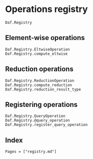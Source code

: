 # Operations registry

```@docs
Daf.Registry
```

## Element-wise operations

```@docs
Daf.Registry.EltwiseOperation
Daf.Registry.compute_eltwise
```

## Reduction operations

```@docs
Daf.Registry.ReductionOperation
Daf.Registry.compute_reduction
Daf.Registry.reduction_result_type
```

## Registering operations

```@docs
Daf.Registry.QueryOperation
Daf.Registry.@query_operation
Daf.Registry.register_query_operation
```

## Index

```@index
Pages = ["registry.md"]
```
